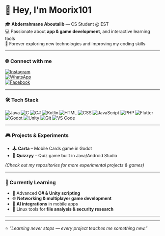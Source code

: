 # 👋 Hey, I'm Moorix101

🎓 **Abderrahmane Aboutalib** — CS Student @ EST  
💻 Passionate about **app & game development**, and interactive learning tools  
🚀 Forever exploring new technologies and improving my coding skills  

---

### 🌐 Connect with me
[![Instagram](https://img.shields.io/badge/Instagram-E4405F?style=for-the-badge&logo=instagram&logoColor=white)](https://instagram.com/3bdurrrr7_man)  
[![WhatsApp](https://img.shields.io/badge/WhatsApp-25D366?style=for-the-badge&logo=whatsapp&logoColor=white)](https://wa.me/212684097860)  
[![Facebook](https://img.shields.io/badge/Facebook-1877F2?style=for-the-badge&logo=facebook&logoColor=white)](https://facebook.com/abderrahmane.aboutalib)  

---

### 🛠️ Tech Stack

![Java](https://img.shields.io/badge/Java-ED8B00?style=for-the-badge&logo=java&logoColor=white) ![C](https://img.shields.io/badge/C-00599C?style=for-the-badge&logo=c&logoColor=white) ![C#](https://img.shields.io/badge/C%23-239120?style=for-the-badge&logo=c-sharp&logoColor=white) ![Kotlin](https://img.shields.io/badge/Kotlin-0095D5?style=for-the-badge&logo=kotlin&logoColor=white) ![HTML](https://img.shields.io/badge/HTML-E34F26?style=for-the-badge&logo=html5&logoColor=white) ![CSS](https://img.shields.io/badge/CSS-1572B6?style=for-the-badge&logo=css3&logoColor=white) ![JavaScript](https://img.shields.io/badge/JavaScript-F7DF1E?style=for-the-badge&logo=javascript&logoColor=black) ![PHP](https://img.shields.io/badge/PHP-777BB4?style=for-the-badge&logo=php&logoColor=white) ![Flutter](https://img.shields.io/badge/Flutter-02569B?style=for-the-badge&logo=flutter&logoColor=white) ![Godot](https://img.shields.io/badge/Godot-478CBF?style=for-the-badge&logo=godot&logoColor=white) ![Unity](https://img.shields.io/badge/Unity-000000?style=for-the-badge&logo=unity&logoColor=white) ![Git](https://img.shields.io/badge/Git-F05032?style=for-the-badge&logo=git&logoColor=white) ![VS Code](https://img.shields.io/badge/VS_Code-007ACC?style=for-the-badge&logo=visual-studio-code&logoColor=white)


---

### 🎮 Projects & Experiments
- 🕹️ **Carta** – Mobile Cards game in Godot  
- 🧠 **Quizzyy** – Quiz game built in Java/Android Studio

*(Check out my repositories for more experimental projects & games)*  

---

### 🌱 Currently Learning
- 🚀 Advanced **C# & Unity scripting**  
- 🌐 **Networking & multiplayer game development**  
- 🤖 **AI integrations** in mobile apps  
- 🐧 Linux tools for **file analysis & security research**  

---


---

⭐ _“Learning never stops — every project teaches me something new.”_
